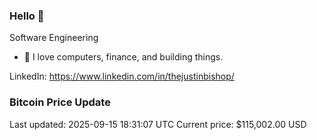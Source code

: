 ### Hello 🤙  

Software Engineering

- 🔭 I love computers, finance, and building things.
  
LinkedIn: https://www.linkedin.com/in/thejustinbishop/  











































































































































































































































































































































































































































































































































































































































































































































































































































































































































































































































































































### Bitcoin Price Update
Last updated: 2025-09-15 18:31:07 UTC
Current price: $115,002.00 USD

